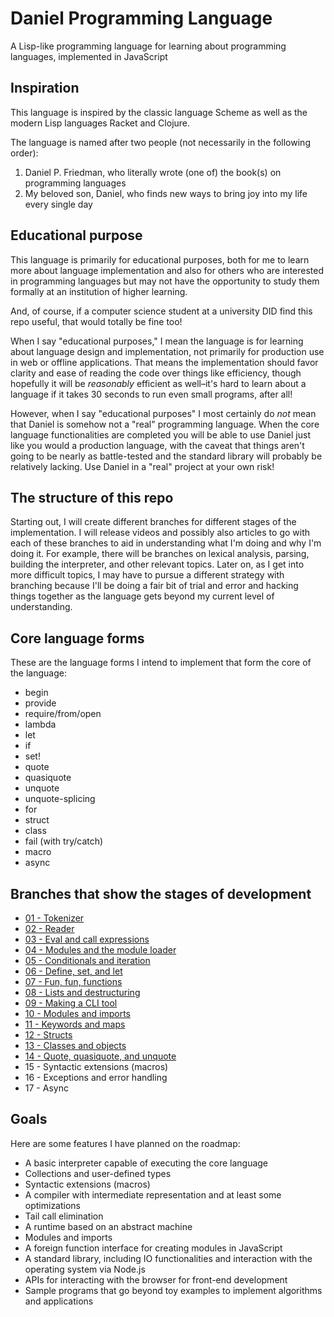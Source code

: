 # Daniel Programming Language

A Lisp-like programming language for learning about programming languages, implemented in JavaScript

## Inspiration

This language is inspired by the classic language Scheme as well as the modern Lisp languages Racket and Clojure.

The language is named after two people (not necessarily in the following order):

1. Daniel P. Friedman, who literally wrote (one of) the book(s) on programming languages
2. My beloved son, Daniel, who finds new ways to bring joy into my life every single day

## Educational purpose

This language is primarily for educational purposes, both for me to learn more about language implementation and also for others who are interested in programming languages but may not have the opportunity to study them formally at an institution of higher learning.

And, of course, if a computer science student at a university DID find this repo useful, that would totally be fine too!

When I say "educational purposes," I mean the language is for learning about language design and implementation, not primarily for production use in web or offline applications. That means the implementation should favor clarity and ease of reading the code over things like efficiency, though hopefully it will be _reasonably_ efficient as well&ndash;it's hard to learn about a language if it takes 30 seconds to run even small programs, after all!

However, when I say "educational purposes" I most certainly do _not_ mean that Daniel is somehow not a "real" programming language. When the core language functionalities are completed you will be able to use Daniel just like you would a production language, with the caveat that things aren't going to be nearly as battle-tested and the standard library will probably be relatively lacking. Use Daniel in a "real" project at your own risk!

## The structure of this repo

Starting out, I will create different branches for different stages of the implementation. I will release videos and possibly also articles to go with each of these branches to aid in understanding what I'm doing and why I'm doing it. For example, there will be branches on lexical analysis, parsing, building the interpreter, and other relevant topics. Later on, as I get into more difficult topics, I may have to pursue a different strategy with branching because I'll be doing a fair bit of trial and error and hacking things together as the language gets beyond my current level of understanding.

## Core language forms

These are the language forms I intend to implement that form the core of the language:

- begin
- provide
- require/from/open
- lambda
- let
- if
- set!
- quote
- quasiquote
- unquote
- unquote-splicing
- for
- struct
- class
- fail (with try/catch)
- macro
- async

## Branches that show the stages of development

- [01 - Tokenizer](https://github.com/jasonsbarr/daniel-lang/tree/01-tokenizer)
- [02 - Reader](https://github.com/jasonsbarr/daniel-lang/tree/02-reader)
- [03 - Eval and call expressions](https://github.com/jasonsbarr/daniel-lang/tree/03-eval)
- [04 - Modules and the module loader](https://github.com/jasonsbarr/daniel-lang/tree/04-module-loader)
- [05 - Conditionals and iteration](https://github.com/jasonsbarr/daniel-lang/tree/05-if-for)
- [06 - Define, set, and let](https://github.com/jasonsbarr/daniel-lang/tree/06-define-let)
- [07 - Fun, fun, functions](https://github.com/jasonsbarr/daniel-lang/tree/07-functions)
- [08 - Lists and destructuring](https://github.com/jasonsbarr/daniel-lang/tree/08-lists)
- [09 - Making a CLI tool](https://github.com/jasonsbarr/daniel-lang/tree/09-cli)
- [10 - Modules and imports](https://github.com/jasonsbarr/daniel-lang/tree/10-imports)
- [11 - Keywords and maps](https://github.com/jasonsbarr/daniel-lang/tree/11-keywords-maps)
- [12 - Structs](https://github.com/jasonsbarr/daniel-lang/tree/12-structs)
- [13 - Classes and objects](https://github.com/jasonsbarr/daniel-lang/tree/13-classes)
- [14 - Quote, quasiquote, and unquote](https://github.com/jasonsbarr/daniel-lang/tree/14-quote)
- 15 - Syntactic extensions (macros)
- 16 - Exceptions and error handling
- 17 - Async

## Goals

Here are some features I have planned on the roadmap:

- A basic interpreter capable of executing the core language
- Collections and user-defined types
- Syntactic extensions (macros)
- A compiler with intermediate representation and at least some optimizations
- Tail call elimination
- A runtime based on an abstract machine
- Modules and imports
- A foreign function interface for creating modules in JavaScript
- A standard library, including IO functionalities and interaction with the operating system via Node.js
- APIs for interacting with the browser for front-end development
- Sample programs that go beyond toy examples to implement algorithms and applications
